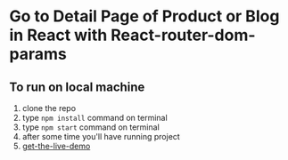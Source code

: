 # Go to Detail Page of Product or Blog in React with React-router-dom-params

## To run on local machine

1. clone the repo
2. type ``npm install`` command on terminal
3. type `` npm start `` command on terminal
4. after some time you'll have running project
5. [get-the-live-demo]()
